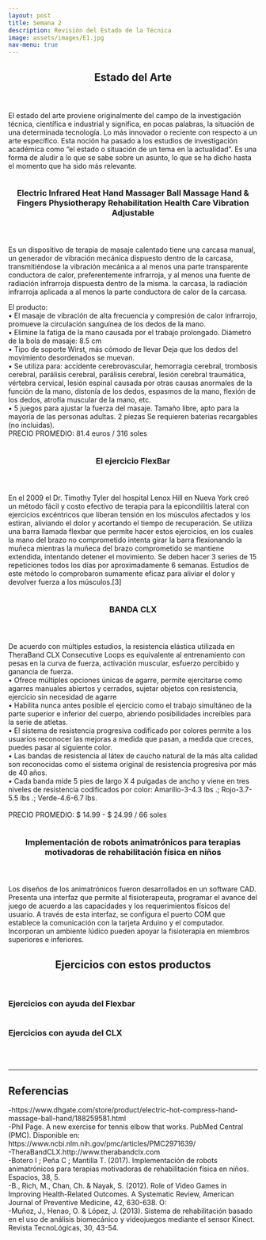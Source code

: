 ```yaml
---
layout: post
title: Semana 2
description: Revisión del Estado de la Técnica
image: assets/images/E1.jpg
nav-menu: true
---
```


<!-- Main -->
<div id="main">

<!-- One -->
<section id="one">
	<div class="inner">
		<header class="major">
			<h2>Estado del Arte</h2>
		</header>
		<p>El estado del arte proviene originalmente del campo de la investigación técnica, científica e industrial y significa, en pocas palabras, la situación de una determinada tecnología. Lo más innovador o reciente con respecto a un arte específico. Esta noción ha pasado a los estudios de investigación académica como “el estado o situación de un tema en la actualidad”. Es una forma de aludir a lo que se sabe sobre un asunto, lo que se ha dicho hasta el momento que ha sido más relevante.</p>
	</div>
</section>

<!-- Two -->
<section id="two" class="spotlights">
	<section>
		<a href="generic.html" class="image">
			<img src="assets/images/A1.jpg" alt="" data-position="center center" />
		</a>
		<div class="content">
			<div class="inner">
				<header class="major">
					<h3>Electric Infrared Heat Hand Massager Ball Massage Hand & Fingers Physiotherapy Rehabilitation Health Care Vibration Adjustable</h3>
				</header>
				<p>Es un dispositivo de terapia de masaje calentado tiene una carcasa manual, un generador de vibración mecánica dispuesto dentro de la carcasa, transmitiéndose la vibración mecánica a al menos una parte transparente conductora de calor, preferentemente infrarroja, y al menos una fuente de radiación infrarroja dispuesta dentro de la misma. la carcasa, la radiación infrarroja aplicada a al menos la parte conductora de calor de la carcasa. </p>
				<p>El producto:<br>
•	El masaje de vibración de alta frecuencia y compresión de calor infrarrojo, promueve la circulación sanguínea de los dedos de la mano.<br>
•	Elimine la fatiga de la mano causada por el trabajo prolongado. Diámetro de la bola de masaje: 8.5 cm<br>
•	Tipo de soporte Wirst, más cómodo de llevar Deja que los dedos del movimiento desordenados se muevan.<br>
•	Se utiliza para: accidente cerebrovascular, hemorragia cerebral, trombosis cerebral, parálisis cerebral, parálisis cerebral, lesión cerebral traumática, vértebra cervical, lesión espinal causada por otras causas anormales de la función de la mano, distonía de los dedos, espasmos de la mano, flexión de los dedos, atrofia muscular de la mano, etc.<br>
•	5 juegos para ajustar la fuerza del masaje. Tamaño libre, apto para la mayoría de las personas adultas. 2 piezas Se requieren baterias recargables (no incluidas).<br>
PRECIO PROMEDIO: 81.4 euros / 316 soles
</p>
			</div>
		</div>
	</section>
	<section>
		<a href="generic.html" class="image">
			<img src="assets/images/A2.png" alt="" data-position="top center" />
		</a>
		<div class="content">
			<div class="inner">
				<header class="major">
					<h3>El ejercicio FlexBar</h3>
				</header>
				<p>En el 2009 el Dr. Timothy Tyler del hospital Lenox Hill en Nueva York creó un método fácil y costo efectivo de terapia para la epicondilitis lateral con ejercicios excéntricos que liberan tensión en los músculos afectados y los estiran, aliviando el dolor y acortando el tiempo de recuperación. Se utiliza una barra llamada flexbar que permite hacer estos ejercicios, en los cuales la mano del brazo no comprometido intenta girar la barra flexionando la muñeca mientras la muñeca del brazo comprometido se mantiene extendida, intentando detener el movimiento. Se deben hacer 3 series de 15 repeticiones todos los días por aproximadamente 6 semanas. Estudios de este método lo comprobaron sumamente eficaz para aliviar el dolor y devolver fuerza a los músculos.[3] </p>
			</div>
		</div>
	</section>
	<section>
		<a href="generic.html" class="image">
			<img src="assets/images/A3.jpg" alt="" data-position="25% 25%" />
		</a>
		<div class="content">
			<div class="inner">
				<header class="major">
					<h3>BANDA CLX</h3>
				</header>
				<p> De acuerdo con múltiples estudios, la resistencia elástica utilizada en TheraBand CLX Consecutive Loops es equivalente al entrenamiento con pesas en la curva de fuerza, activación muscular, esfuerzo percibido y ganancia de fuerza.<br>
•	Ofrece múltiples opciones únicas de agarre, permite ejercitarse como agarres manuales abiertos y cerrados, sujetar objetos con resistencia, ejercicio sin necesidad de agarre<br>
•	Habilita nunca antes posible el ejercicio como el trabajo simultáneo de la parte superior e inferior del cuerpo, abriendo posibilidades increíbles para la serie de atletas.<br>
•	El sistema de resistencia progresiva codificado por colores permite a los usuarios reconocer las mejoras a medida que pasan, a medida que creces, puedes pasar al siguiente color.<br>
•	Las bandas de resistencia al látex de caucho natural de la más alta calidad son reconocidas como el sistema original de resistencia progresiva por más de 40 años.<br>
•	Cada banda mide 5 pies de largo X 4 pulgadas de ancho y viene en tres niveles de resistencia codificados por color: Amarillo-3-4.3 lbs .; Rojo-3.7-5.5 lbs .; Verde-4.6-6.7 lbs.<br><br>
				PRECIO PROMEDIO: $ 14.99 - $ 24.99 / 66 soles

</p>
			</div>
		</div>
	</section>
	<section>
		<a href="generic.html" class="image">
			<img src="assets/images/A4.png" alt="" data-position="top center" />
		</a>
		<div class="content">
			<div class="inner">
				<header class="major">
					<h3>Implementación de robots animatrónicos para terapias motivadoras de rehabilitación física en niños</h3>
				</header>
				<p>Los diseños de los animatrónicos fueron desarrollados en un software CAD. Presenta una interfaz que permite al fisioterapeuta, programar el avance del juego de acuerdo a las capacidades y los requerimientos físicos del usuario. A través de esta interfaz, se configura el  puerto COM que establece la comunicación con la tarjeta Arduino y el computador. Incorporan un ambiente lúdico pueden apoyar la fisioterapia en miembros superiores e inferiores. </p>
			</div>
		</div>
	</section>
	
	
</section>
<!-- Three -->
<section id="three">
	<div class="inner">
		<header class="major">
			<h2>Ejercicios con estos productos</h2>
		</header>
		<h3>Ejercicios con ayuda del Flexbar</h3>
		<span class="image fit"><img src="assets/images/A5.jpg" alt="" /></span>
		<h3>Ejercicios con ayuda del CLX</h3>
		<span class="image fit"><img src="assets/images/A6.jpg" alt="" /></span>
	</div>
	<br><br>
<hr>
<h2>Referencias</h2>
	<p>-https://www.dhgate.com/store/product/electric-hot-compress-hand-massage-ball-hand/188259581.html<br>
		-Phil Page. A new exercise for tennis elbow that works. PubMed Central (PMC). Disponible en: https://www.ncbi.nlm.nih.gov/pmc/articles/PMC2971639/<br>
	 	-TheraBandCLX.http://www.therabandclx.com<br>
	-Botero I ; Peña C ; Mantilla T. (2017). Implementación de robots animatrónicos para terapias motivadoras de rehabilitación física en niños. Espacios, 38, 5.<br>
-B., Rich, M., Chan, Ch. & Nayak, S. (2012). Role of Video Games in Improving Health-Related Outcomes. A Systematic Review, American Journal of Preventive Medicine, 42, 630-638. O:<br>
-Muñoz, J., Henao, O. & López, J. (2013). Sistema de rehabilitación basado en el uso de análisis biomecánico y videojuegos mediante el sensor Kinect. Revista TecnoLógicas, 30, 43-54. <br>

		
</p>
</section>



